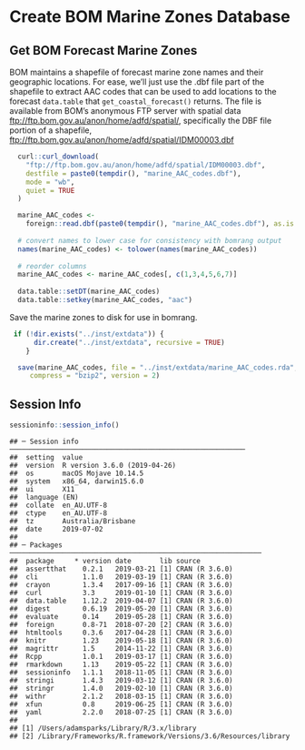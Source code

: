 Create BOM Marine Zones Database
================

## Get BOM Forecast Marine Zones

BOM maintains a shapefile of forecast marine zone names and their
geographic locations. For ease, we’ll just use the .dbf file part of the
shapefile to extract AAC codes that can be used to add locations to the
forecast `data.table` that `get_coastal_forecast()` returns. The file is
available from BOM’s anonymous FTP server with spatial data
<ftp://ftp.bom.gov.au/anon/home/adfd/spatial/>, specifically the DBF
file portion of a shapefile,
<ftp://ftp.bom.gov.au/anon/home/adfd/spatial/IDM00003.dbf>

``` r
  curl::curl_download(
    "ftp://ftp.bom.gov.au/anon/home/adfd/spatial/IDM00003.dbf",
    destfile = paste0(tempdir(), "marine_AAC_codes.dbf"),
    mode = "wb",
    quiet = TRUE
  )

  marine_AAC_codes <-
    foreign::read.dbf(paste0(tempdir(), "marine_AAC_codes.dbf"), as.is = TRUE)
  
  # convert names to lower case for consistency with bomrang output
  names(marine_AAC_codes) <- tolower(names(marine_AAC_codes))
  
  # reorder columns
  marine_AAC_codes <- marine_AAC_codes[, c(1,3,4,5,6,7)]
  
  data.table::setDT(marine_AAC_codes)
  data.table::setkey(marine_AAC_codes, "aac")
```

Save the marine zones to disk for use in bomrang.

``` r
 if (!dir.exists("../inst/extdata")) {
      dir.create("../inst/extdata", recursive = TRUE)
    }

  save(marine_AAC_codes, file = "../inst/extdata/marine_AAC_codes.rda",
     compress = "bzip2", version = 2)
```

## Session Info

``` r
sessioninfo::session_info()
```

    ## ─ Session info ──────────────────────────────────────────────────────────
    ##  setting  value                       
    ##  version  R version 3.6.0 (2019-04-26)
    ##  os       macOS Mojave 10.14.5        
    ##  system   x86_64, darwin15.6.0        
    ##  ui       X11                         
    ##  language (EN)                        
    ##  collate  en_AU.UTF-8                 
    ##  ctype    en_AU.UTF-8                 
    ##  tz       Australia/Brisbane          
    ##  date     2019-07-02                  
    ## 
    ## ─ Packages ──────────────────────────────────────────────────────────────
    ##  package     * version date       lib source        
    ##  assertthat    0.2.1   2019-03-21 [1] CRAN (R 3.6.0)
    ##  cli           1.1.0   2019-03-19 [1] CRAN (R 3.6.0)
    ##  crayon        1.3.4   2017-09-16 [1] CRAN (R 3.6.0)
    ##  curl          3.3     2019-01-10 [1] CRAN (R 3.6.0)
    ##  data.table    1.12.2  2019-04-07 [1] CRAN (R 3.6.0)
    ##  digest        0.6.19  2019-05-20 [1] CRAN (R 3.6.0)
    ##  evaluate      0.14    2019-05-28 [1] CRAN (R 3.6.0)
    ##  foreign       0.8-71  2018-07-20 [2] CRAN (R 3.6.0)
    ##  htmltools     0.3.6   2017-04-28 [1] CRAN (R 3.6.0)
    ##  knitr         1.23    2019-05-18 [1] CRAN (R 3.6.0)
    ##  magrittr      1.5     2014-11-22 [1] CRAN (R 3.6.0)
    ##  Rcpp          1.0.1   2019-03-17 [1] CRAN (R 3.6.0)
    ##  rmarkdown     1.13    2019-05-22 [1] CRAN (R 3.6.0)
    ##  sessioninfo   1.1.1   2018-11-05 [1] CRAN (R 3.6.0)
    ##  stringi       1.4.3   2019-03-12 [1] CRAN (R 3.6.0)
    ##  stringr       1.4.0   2019-02-10 [1] CRAN (R 3.6.0)
    ##  withr         2.1.2   2018-03-15 [1] CRAN (R 3.6.0)
    ##  xfun          0.8     2019-06-25 [1] CRAN (R 3.6.0)
    ##  yaml          2.2.0   2018-07-25 [1] CRAN (R 3.6.0)
    ## 
    ## [1] /Users/adamsparks/Library/R/3.x/library
    ## [2] /Library/Frameworks/R.framework/Versions/3.6/Resources/library
